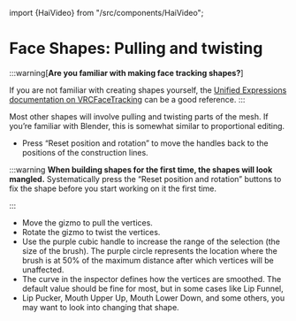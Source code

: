 ﻿---
sidebar_position: 2
---

import {HaiVideo} from "/src/components/HaiVideo";

# Face Shapes: Pulling and twisting

:::warning[**Are you familiar with making face tracking shapes?**]

If you are not familiar with creating shapes yourself, the [Unified Expressions documentation on VRCFaceTracking](https://docs.vrcft.io/docs/tutorial-avatars/tutorial-avatars-extras/unified-blendshapes)
can be a good reference.
:::


Most other shapes will involve pulling and twisting parts of the mesh. If you’re familiar with Blender, this is somewhat similar to proportional editing.

- Press “Reset position and rotation” to move the handles back to the positions of the construction lines.

:::warning
**When building shapes for the first time, the shapes will look mangled.**
Systematically press the “Reset position and rotation” buttons to fix the shape before you start working on it the first time.

<HaiVideo src="../img/shapes/Unity_S2iRD530sU.mp4" autoWidth={true}></HaiVideo>
:::

- Move the gizmo to pull the vertices.
- Rotate the gizmo to twist the vertices.
- Use the purple cubic handle to increase the range of the selection (the size of the brush).
  The purple circle represents the location where the brush is at 50% of the maximum distance after which vertices will be unaffected.
- The curve in the inspector defines how the vertices are smoothed. The default value should be fine for most, but in some cases like Lip Funnel,
- Lip Pucker, Mouth Upper Up, Mouth Lower Down, and some others, you may want to look into changing that shape.

<HaiVideo src="../img/shapes/2023-11-06_20-04-18_ShareX.mp4" autoWidth={true}></HaiVideo>